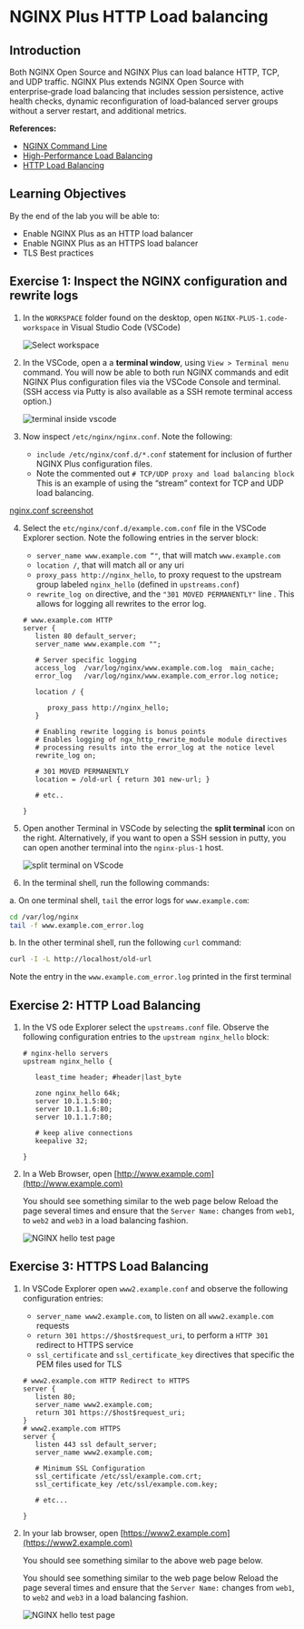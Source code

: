 # NGINX Plus HTTP Load balancing

## Introduction

Both NGINX Open Source and NGINX Plus can load balance HTTP, TCP, and UDP traffic. NGINX Plus extends NGINX Open Source 
with enterprise‑grade load balancing that includes session persistence, active health checks, dynamic reconfiguration of 
load‑balanced server groups without a server restart, and additional metrics.

**References:** 
 * [NGINX Command Line](https://www.nginx.com/resources/wiki/start/topics/tutorials/commandline/)
 * [High-Performance Load Balancing](https://www.nginx.com/products/nginx/load-balancing/)
 * [HTTP Load Balancing](https://docs.nginx.com/nginx/admin-guide/load-balancer/http-load-balancer/)

## Learning Objectives 

By the end of the lab you will be able to: 

 * Enable NGINX Plus as an HTTP load balancer 
 * Enable NGINX Plus as an HTTPS load balancer 
 * TLS Best practices 


## Exercise 1: Inspect the NGINX configuration and rewrite logs

1. In the `WORKSPACE` folder found on the desktop, open `NGINX-PLUS-1.code-workspace` in Visual Studio Code (VSCode)

   ![Select workspace](media/2020-06-29_15-55.png)

2. In the VSCode, open a a **terminal window**, using `View > Terminal menu` command. You will now be able to both run 
   NGINX commands and edit NGINX Plus configuration files via the VSCode Console and terminal. (SSH access via Putty is 
   also available as a SSH remote terminal access option.)

   ![terminal inside vscode](media/2020-06-29_16-02_1.png)

3. Now inspect `/etc/nginx/nginx.conf`. Note the following:

    * `include /etc/nginx/conf.d/*.conf` statement for inclusion of further NGINX Plus configuration files.
    * Note the commented out `# TCP/UDP proxy and load balancing block` This is an example of using the “stream” context 
      for TCP and UDP load balancing. 

[nginx.conf screenshot](media/2020-06-29_16-02.png)

4. Select the `etc/nginx/conf.d/example.com.conf` file in the VSCode Explorer section. Note the following entries in the 
   server block: 

    * `server_name www.example.com “"`, that will match `www.example.com`
    * `location /`, that will match all or any uri 
    * `proxy_pass http://nginx_hello`, to proxy request to the upstream group labeled `nginx_hello` (defined in `upstreams.conf`) 
    * `rewrite_log on` directive, and the `"301 MOVED PERMANENTLY"` line . This allows for logging all rewrites to the error log. 

   ```nginx
   # www.example.com HTTP
   server {
      listen 80 default_server;
      server_name www.example.com "";

      # Server specific logging
      access_log  /var/log/nginx/www.example.com.log  main_cache; 
      error_log   /var/log/nginx/www.example.com_error.log notice; 

      location / {
         
         proxy_pass http://nginx_hello;
      }

      # Enabling rewrite logging is bonus points
      # Enables logging of ngx_http_rewrite_module module directives 
      # processing results into the error_log at the notice level
      rewrite_log on;
      
      # 301 MOVED PERMANENTLY
      location = /old-url { return 301 new-url; } 

      # etc..

   }

   ```

5. Open another Terminal in VSCode by selecting the **split terminal** icon on the right.
   Alternatively, if you want to open a SSH session in putty, you can open another terminal into the `nginx-plus-1` host. 

   ![split terminal on VScode](media/2020-06-26_12-53.png)
 
6. In the terminal shell, run the following commands:

 a. On one terminal shell, `tail` the error logs for `www.example.com`: 

   ```bash
   cd /var/log/nginx 
   tail -f www.example.com_error.log 
   ```

 b. In the other terminal shell, run the following `curl` command: 
 
   ```bash
   curl -I -L http://localhost/old-url
   ```

   Note the entry in the `www.example.com_error.log` printed in the first terminal

## Exercise 2: HTTP Load Balancing

1. In the VS ode Explorer select the `upstreams.conf` file. Observe the following configuration entries to the 
   `upstream nginx_hello` block: 

   ```nginx
   # nginx-hello servers 
   upstream nginx_hello {

      least_time header; #header|last_byte 

      zone nginx_hello 64k;
      server 10.1.1.5:80;
      server 10.1.1.6:80;
      server 10.1.1.7:80;

      # keep alive connections
      keepalive 32;

   }
   ```

2. In a Web Browser, open [http://www.example.com](http://www.example.com)

   You should see something similar to the web page below 
   Reload the page several times and ensure that the `Server Name:` changes from `web1`, to `web2` and `web3` in a load 
   balancing fashion. 

   ![NGINX hello test page](media/2020-06-26_13-04.png)

## Exercise 3: HTTPS Load Balancing

1. In VSCode Explorer open `www2.example.conf` and observe the following configuration entries: 

   * `server_name www2.example.com`, to listen on all `www2.example.com` requests
   * `return 301 https://$host$request_uri`, to perform a `HTTP 301` redirect to HTTPS service
   * `ssl_certificate` and `ssl_certificate_key` directives that specific the PEM files used for TLS

   ```nginx
   # www2.example.com HTTP Redirect to HTTPS
   server {
      listen 80;
      server_name www2.example.com;
      return 301 https://$host$request_uri;
   }
   # www2.example.com HTTPS
   server {
      listen 443 ssl default_server;
      server_name www2.example.com;

      # Minimum SSL Configuration
      ssl_certificate /etc/ssl/example.com.crt;
      ssl_certificate_key /etc/ssl/example.com.key;

      # etc...

   }
   ```

2. In your lab browser, open [https://www2.example.com](https://www2.example.com)

   You should see something similar to the above web page below. 

   You should see something similar to the web page below 
   Reload the page several times and ensure that the `Server Name:` changes from `web1`, to `web2` and `web3` in a load 
   balancing fashion. 

   ![NGINX hello test page](media/2020-06-26_13-04.png)